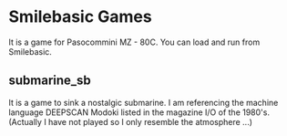 # Smilebasic Games
It is a game for Pasocommini MZ - 80C.
You can load and run from Smilebasic.

## submarine_sb
It is a game to sink a nostalgic submarine.
I am referencing the machine language DEEPSCAN Modoki listed in the magazine I/O of the 1980's.
(Actually I have not played so I only resemble the atmosphere ...)
